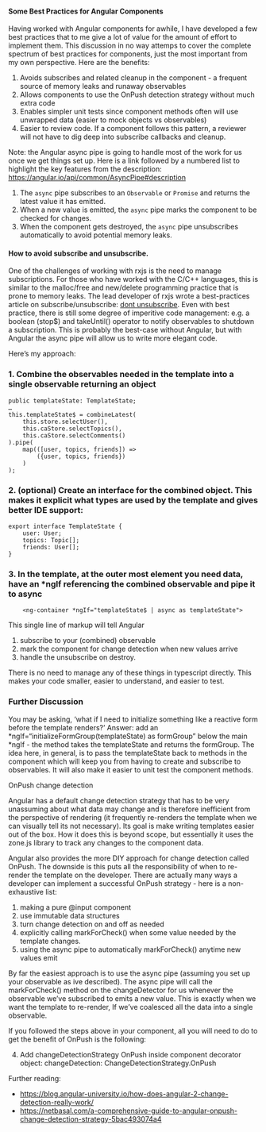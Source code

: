 #### Some Best Practices for Angular Components
Having worked with Angular components for awhile, I have developed a few best practices that to me give a lot of value for the amount of effort to implement them. This discussion in no way
attemps to cover the complete spectrum of best practices for components, just the most important from my own perspective. Here are the benefits:
1) Avoids subscribes and related cleanup in the component - a frequent source of memory leaks and runaway observables
2) Allows components to use the OnPush detection strategy without much extra code
3) Enables simpler unit tests since component methods often will use unwrapped data (easier to mock objects vs observables)
4) Easier to review code. If a component follows this pattern, a reviewer will not have to dig deep into subscribe callbacks and cleanup.

Note: the Angular async pipe is going to handle most of the work for us once we get things set up. Here is a link followed by a numbered list to highlight the key features from the description: 
https://angular.io/api/common/AsyncPipe#description
1) The `async` pipe subscribes to an `Observable` or `Promise` and returns the latest value it has emitted. 
2) When a new value is emitted, the `async` pipe marks the component to be checked for changes. 
3) When the component gets destroyed, the `async` pipe unsubscribes automatically to avoid potential memory leaks.

#### How to avoid subscribe and unsubscribe.

One of the challenges of working with rxjs is the need to manage subscriptions. For those who have worked with the C/C++ languages, this is similar to the malloc/free and new/delete programming practice that is prone to memory leaks.  The lead developer of rxjs wrote a best-practices article on subscribe/unsubscribe: [dont unsubscribe](https://medium.com/@benlesh/rxjs-dont-unsubscribe-6753ed4fda87). Even with best practice, there is still some degree of imperitive code management: e.g. a boolean (stop$) and takeUntil() operator to notify observables to shutdown a subscription. This is probably the best-case without Angular, but with Angular the async pipe will allow us to write more elegant code.

Here’s my approach:

### 1. Combine the observables needed in the template into a single observable returning an object

```
public templateState: TemplateState;
…
this.templateState$ = combineLatest(
    this.store.selectUser(),
    this.caStore.selectTopics(),
    this.caStore.selectComments()
).pipe(
    map(([user, topics, friends]) =>
        ({user, topics, friends})
    )
);
```
### 2. (optional) Create an interface for the combined object. This makes it explicit what types are used by the template and gives better IDE support:
```
export interface TemplateState {
    user: User;
    topics: Topic[];
    friends: User[];
}
```
### 3. In the template, at the outer most element you need data, have an *ngIf referencing the combined observable and pipe it to async
```
    <ng-container *ngIf="templateState$ | async as templateState">
```
This single line of markup will tell Angular
1) subscribe to your (combined) observable
2) mark the component for change detection when new values arrive
3) handle the unsubscribe on destroy. 

There is no need to manage any of these things in typescript directly. This makes your code smaller, easier to understand,
and easier to test.

### Further Discussion
You may be asking, ‘what if I need to initialize something like a reactive form before the template renders?’ Answer: add an *ngIf=“initializeFormGroup(templateState) as formGroup”
below the main *ngIf - the method takes the templateState and returns the formGroup. The idea here, in general, is to pass the templateState back to methods in the component which will keep you from having to create and subscribe to observables. It will also make it easier to unit test the component methods. 

OnPush change detection

Angular has a default change detection strategy that has to be very unassuming about what data may change and is therefore inefficient from the perspective of rendering (it frequently re-renders the template when we can visually tell its not necessary). Its goal is make writing templates easier out of the box. How it does this is beyond scope, but essentially it uses the zone.js library to track any changes to the component data. 

Angular also provides the more DIY approach for change detection called OnPush. The downside is this puts all the responsibility of when to re-render the template on the developer. There are actually many ways a developer can implement a successful OnPush strategy - here is a non-exhaustive list:
1) making a pure @input component
2) use immutable data structures
3) turn change detection on and off as needed
4) explicitly calling markForCheck() when some value needed by the template changes.
5) using the async pipe to automatically markForCheck() anytime new values emit

By far the easiest approach is to use the async pipe (assuming you set up your observable as ive described). The async pipe will call the markForCheck() method on the changeDetector for us whenever the observable we’ve subscribed to emits a new value. This is exactly when we want the template to re-render, If we’ve coalesced all the data into a single observable. 

If you followed the steps above in your component, all you will need to do to get the benefit of OnPush is the following:

4. Add changeDetectionStrategy OnPush inside component decorator object:
    changeDetection: ChangeDetectionStrategy.OnPush


Further reading:
- https://blog.angular-university.io/how-does-angular-2-change-detection-really-work/
- https://netbasal.com/a-comprehensive-guide-to-angular-onpush-change-detection-strategy-5bac493074a4
